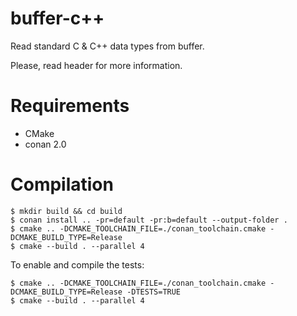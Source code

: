 buffer-c++
=========

Read standard C &amp; C++ data types from buffer.

Please, read header for more information.

# Requirements

- CMake
- conan 2.0

# Compilation

    $ mkdir build && cd build
    $ conan install .. -pr=default -pr:b=default --output-folder .
    $ cmake .. -DCMAKE_TOOLCHAIN_FILE=./conan_toolchain.cmake -DCMAKE_BUILD_TYPE=Release
    $ cmake --build . --parallel 4

To enable and compile the tests:

    $ cmake .. -DCMAKE_TOOLCHAIN_FILE=./conan_toolchain.cmake -DCMAKE_BUILD_TYPE=Release -DTESTS=TRUE
    $ cmake --build . --parallel 4
